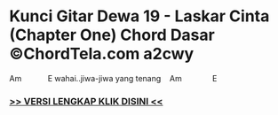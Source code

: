 
 # Kunci Gitar Dewa 19 - Laskar Cinta (Chapter One) Chord Dasar ©ChordTela.com a2cwy


Am            E wahai..jiwa-jiwa yang tenang    Am              E

###  <a href="https://shortlighzx.web.app?sq=Kunci Gitar Dewa 19 - Laskar Cinta (Chapter One) Chord Dasar ©ChordTela.com"> >> VERSI LENGKAP KLIK DISINI << </a>
